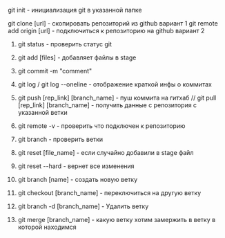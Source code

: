 git init - инициализация git в указанной папке

git clone [url] - скопировать репозиторий из github вариант 1
git remote add origin [url] - подключиться к репозиторию на github вариант 2

1. git status - проверить статус git
2. git add [files] - добавляет файлы в stage
3. git commit -m "comment"
4. git log / git log --oneline - отображение краткой инфы о коммитах
5. git push [rep_link] [branch_name] - пуш коммита на гитхаб // git pull [rep_link] [branch_name] - получить данные с репозитория с указанной ветки
6. git remote -v - проверить что подключен к репозиторию
7. git branch - проверить ветки
8. git reset [file_name] - если случайно добавили в stage файл
9. git reset --hard - вернет все изменения

10. git branch [name] - создать новую ветку
11. git checkout [branch_name] - переключиться на другую ветку
12. git branch -d [branch_name] - Удалить ветку
13. git merge [branch_name] - какую ветку хотим замержить в ветку в которой находимся
